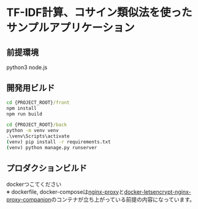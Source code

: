 # TF-IDF計算、コサイン類似法を使ったサンプルアプリケーション

## 前提環境
python3 node.js

## 開発用ビルド
```cmd
cd {PROJECT_ROOT}/front
npm install
npm run build
```
```cmd
cd {PROJECT_ROOT}/back
python -m venv venv
.\venv\Scripts\activate
(venv) pip install -r requirements.txt
(venv) python manage.py runserver
```

## プロダクションビルド
dockerつこてください  
※ dockerfile, docker-composeは[nginx-proxy](https://github.com/jwilder/nginx-proxy)と[docker-letsencrypt-nginx-proxy-companion](https://github.com/JrCs/docker-letsencrypt-nginx-proxy-companion)のコンテナが立ち上がっている前提の内容になっています。

